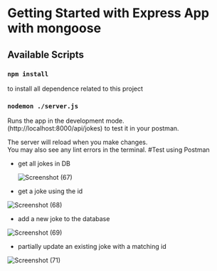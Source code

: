 # Getting Started with Express App with mongoose

## Available Scripts

### `npm install`

to install all dependence related to this project

### `nodemon ./server.js`

Runs the app in the development mode.\
(http://localhost:8000/api/jokes) to test it in your postman.

The server will reload when you make changes.\
You may also see any lint errors in the terminal.
#Test using Postman
- get all jokes in DB 
  
  ![Screenshot (67)](https://github.com/A-AbdAlrazeq/MERN/assets/107461563/ec66ce76-1cf1-4c77-af09-60d735f84e0b)
- get a joke using the id 
  
![Screenshot (68)](https://github.com/A-AbdAlrazeq/MERN/assets/107461563/867a3983-ab79-40a9-83aa-7a9ca7669caf)

- add a new joke to the database 
  
![Screenshot (69)](https://github.com/A-AbdAlrazeq/MERN/assets/107461563/b66e8894-5b40-46f7-b164-c7342ffad61a)

- partially update an existing joke with a matching id

 ![Screenshot (71)](https://github.com/A-AbdAlrazeq/MERN/assets/107461563/40955bfc-f431-4991-8d2d-eaa8e3891670)
